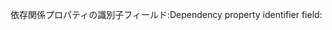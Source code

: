 <span data-ttu-id="b6702-101">依存関係プロパティの識別子フィールド:</span><span class="sxs-lookup"><span data-stu-id="b6702-101">Dependency property identifier field:</span></span>
